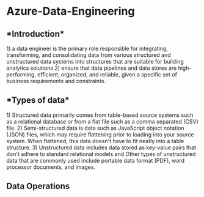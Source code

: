 # Azure-Data-Engineering


<h2>*Introduction*</h2>
1) a data engineer is the primary role responsible for integrating, transforming, and consolidating data from various structured and unstructured data systems into structures that are suitable for building analytics solutions
2) ensure that data pipelines and data stores are high-performing, efficient, organized, and reliable, given a specific set of business requirements and constraints.


<h2>*Types of data*</h2>
1) Structured data primarily comes from table-based source systems such as a relational database or from a flat file such as a comma separated (CSV) file.
2) Semi-structured data is data such as JavaScript object notation (JSON) files, which may require flattening prior to loading into your source system. When flattened, this data doesn't have to fit neatly into a table structure.
3) Unstructured data includes data stored as key-value pairs that don't adhere to standard relational models and Other types of unstructured data that are commonly used include portable data format (PDF), word processor documents, and images.

<h2>Data Operations</h2>
